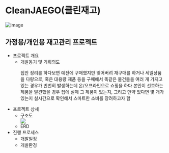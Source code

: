 # CleanJAEGO(클린재고)
![image](https://user-images.githubusercontent.com/107980962/213481807-bb2b2ed2-ccc2-430e-96ba-dfc23476df9a.png)
<h2>가정용/개인용 재고관리 프로젝트</h2>
<ul>  
  <li>프로젝트 개요
    <ul>
      <li>개발동기 및 기획의도</li>
        <p>집안 정리를 하다보면 예전에 구매했지만 잊어버려 재구매를 하거나 세일상품을 다량으로, 혹은 대용량 제품 등을 구매해서 똑같은 물건들을 여러 개 가지고 있는 경우가 빈번히 발생하는데 온/오프라인으로 쇼핑을 하다 본인이 선호하는 제품을 발견했을 경우 집에 실제 그 제품이 있는지, 그리고 만약 있다면 몇 개가 있는지 실시간으로 확인해서 스마트한 소비를 장려하고자 함</p>      
    </ul>
  </li>
  <li>프로젝트 상세
    <ul>
      <li>구조도</li>
      <img src="https://user-images.githubusercontent.com/107980962/215374376-d2c981c3-f406-4e8c-b2c0-65ee985c0fb3.png">
      <li>ERD</li>
    </ul>
  </li>
  <li>진행 프로세스
    <ul>
      <li>개발일정</li>
      <li>개발환경</li>
    </ul>
  </li>
</ul>
